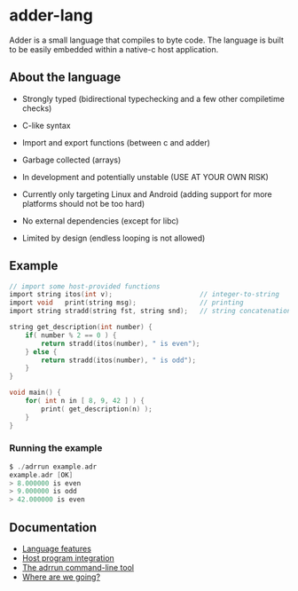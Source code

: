 # adder-lang

Adder is a small language that compiles to byte code. The language is built to be easily embedded within a native-c host application.

## About the language

* Strongly typed (bidirectional typechecking and a few other compiletime checks)

* C-like syntax

* Import and export functions (between c and adder)

* Garbage collected (arrays)

* In development and potentially unstable (USE AT YOUR OWN RISK)

* Currently only targeting Linux and Android (adding support for more platforms should not be too hard)

* No external dependencies (except for libc)

* Limited by design (endless looping is not allowed)

## Example

```c
// import some host-provided functions
import string itos(int v);                      // integer-to-string
import void   print(string msg);                // printing
import string stradd(string fst, string snd);   // string concatenation

string get_description(int number) {
    if( number % 2 == 0 ) {
        return stradd(itos(number), " is even");
    } else {
        return stradd(itos(number), " is odd");
    }
}

void main() {
    for( int n in [ 8, 9, 42 ] ) {
        print( get_description(n) );
    }
}
```
### Running the example 
```c
$ ./adrrun example.adr 
example.adr [OK]
> 8.000000 is even
> 9.000000 is odd
> 42.000000 is even
```

## Documentation

- [Language features](docs/language-features.md)
- [Host program integration](docs/host-integration.md)
- [The adrrun command-line tool](docs/adrrun.md)
- [Where are we going?](docs/whats-next.md)
